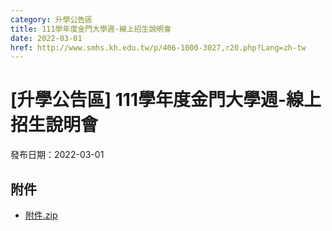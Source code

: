 ```yaml
---
category: 升學公告區
title: 111學年度金門大學週-線上招生說明會
date: 2022-03-01
href: http://www.smhs.kh.edu.tw/p/406-1000-3027,r20.php?Lang=zh-tw
---
```


# [升學公告區] 111學年度金門大學週-線上招生說明會

發布日期：2022-03-01



## 附件

- [附件.zip](https://www.smhs.kh.edu.tw/app/index.php?Action=downloadfile&file=WVhSMFlXTm9Mekl3TDNCMFlWOHlOelkzWHpZek9EYzFNVFJmTURJeU5UVXVlbWx3&fname=DGGGROTSYWQO41XX50LKSWHGRK30OOLKDGUWTSKK4125MLVWKPROVTPOUSSSPKPO)
